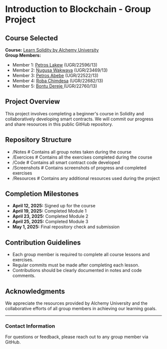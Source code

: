 # Introduction to Blockchain - Group Project  

## Course Selected  
**Course:** [Learn Solidity by Alchemy University](https://www.alchemy.com/university/courses/solidity)  
**Group Members:**  
- Member 1: [Petros Lakew](https://github.com/Rock-Lake) (UGR/22596/13)  
- Member 2: [Nugusa Wakwaya](https://github.com/NugusaWakwaya) (UGR/23469/13) 
- Member 3: [Petros Abebe](https://github.com/nafhati)  (UGR/22522/13)  
- Member 4: [Roba Chimdesa](https://github.com/RobaChimdesa) (UGR/22682/13) 
- Member 5: [Bontu Dereje ](GitHubProfileLink)  (UGR/22760/13)

## Project Overview  
This project involves completing a beginner's course in Solidity and collaboratively developing smart contracts. We will commit our progress and share resources in this public GitHub repository.  

## Repository Structure  
- /Notes # Contains all group notes taken during the course
- /Exercices # Contains all the exercises completed during the course
- /Code # Contains all smart contract code developed
- /Screenshots # Contains screenshots of progress and completed exercises
- /Resources # Contains any additional resources used during the project


## Completion Milestones  
- **April 12, 2025:** Signed up for the course  
- **April 19, 2025:** Completed Module 1  
- **April 23, 2025:** Completed Module 2  
- **April 25, 2025:** Completed Module 3  
- **May 1, 2025:** Final repository check and submission  

## Contribution Guidelines  
- Each group member is required to complete all course lessons and exercises.  
- Regular commits must be made after completing each lesson.  
- Contributions should be clearly documented in notes and code comments.  

## Acknowledgments  
We appreciate the resources provided by Alchemy University and the collaborative efforts of all group members in achieving our learning goals.  

---  

### Contact Information  
For questions or feedback, please reach out to any group member via GitHub.  
